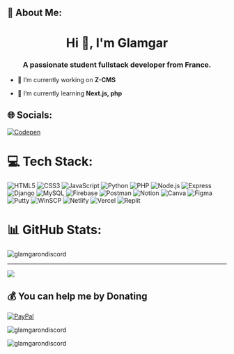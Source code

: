 ## 👋 About Me:
<h1 align="center">Hi 👋, I'm Glamgar</h1>
<h3 align="center">A passionate student fullstack developer from France.</h3>

- 🔭 I’m currently working on **Z-CMS**

- 🌱 I’m currently learning **Next.js, php**


## 🌐 Socials:
[![Codepen](https://img.shields.io/badge/Codepen-000000?style=for-the-badge&logo=codepen&logoColor=white)](https://codepen.io/glamgar) 

# 💻 Tech Stack:
![HTML5](https://img.shields.io/badge/html5-%23E34F26.svg?style=for-the-badge&logo=html5&logoColor=white) ![CSS3](https://img.shields.io/badge/css3-%231572B6.svg?style=for-the-badge&logo=css3&logoColor=white) ![JavaScript](https://img.shields.io/badge/javascript-%23323330.svg?style=for-the-badge&logo=javascript&logoColor=%23F7DF1E) ![Python](https://img.shields.io/badge/python-3670A0?style=for-the-badge&logo=python&logoColor=ffdd54) ![PHP](https://img.shields.io/badge/php-%23777BB4.svg?style=for-the-badge&logo=php&logoColor=white) ![Node.js](https://img.shields.io/badge/node.js-6DA55F?style=for-the-badge&logo=node.js&logoColor=white) ![Express](https://img.shields.io/badge/express-000000?style=for-the-badge&logo=express&logoColor=white) ![Django](https://img.shields.io/badge/django-%23092E20.svg?style=for-the-badge&logo=django&logoColor=white) ![MySQL](https://img.shields.io/badge/mysql-%2300000f.svg?style=for-the-badge&logo=mysql&logoColor=white) ![Firebase](https://img.shields.io/badge/Firebase-039BE5?style=for-the-badge&logo=Firebase&logoColor=white) ![Postman](https://img.shields.io/badge/Postman-FF6C37?style=for-the-badge&logo=postman&logoColor=white) ![Notion](https://img.shields.io/badge/Notion-000000?style=for-the-badge&logo=notion&logoColor=white) ![Canva](https://img.shields.io/badge/Canva-%2300C4CC.svg?style=for-the-badge&logo=Canva&logoColor=white) ![Figma](https://img.shields.io/badge/figma-%23F24E1E.svg?style=for-the-badge&logo=figma&logoColor=white) ![Putty](https://img.shields.io/badge/Putty-157EFB?style=for-the-badge&logo=putty&logoColor=white) ![WinSCP](https://img.shields.io/badge/WinSCP-8100A5?style=for-the-badge&logo=winscp&logoColor=white) ![Netlify](https://img.shields.io/badge/netlify-%23000000.svg?style=for-the-badge&logo=netlify&logoColor=#00C7B7) ![Vercel](https://img.shields.io/badge/Vercel-000000?style=for-the-badge&logo=vercel&logoColor=white) ![Replit](https://img.shields.io/badge/replit-%23000000.svg?style=for-the-badge&logo=replit&logoColor=white) 


# 📊 GitHub Stats:
<p><img align="center" src="https://github-readme-stats.vercel.app/api/top-langs?username=glamgarondiscord&show_icons=true&theme=dark&locale=en&layout=compact" alt="glamgarondiscord" /></p>

---
[![](https://visitcount.itsvg.in/api?id=glamgar&icon=5&color=3)](https://visitcount.itsvg.in)

## 💰 You can help me by Donating
[![PayPal](https://img.shields.io/badge/PayPal-00457C?style=for-the-badge&logo=paypal&logoColor=white)](https://paypal.me/glamgar) 

<p><img align="center" src="https://github-readme-stats.vercel.app/api/top-langs?username=glamgarondiscord&show_icons=true&locale=en&layout=compact" alt="glamgarondiscord" /></p>

<p><img align="center" src="https://github-readme-streak-stats.herokuapp.com/?user=glamgarondiscord&" alt="glamgarondiscord" /></p>

<!-- Proudly created with GPRM ( https://gprm.itsvg.in ) -->
